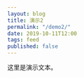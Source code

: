 ```yaml
---
layout: blog
title: 演示2
permalink: "/demo2/"
date: 2019-10-11T12:00
tags: feed
published: false
---
```


这里是演示文本。

